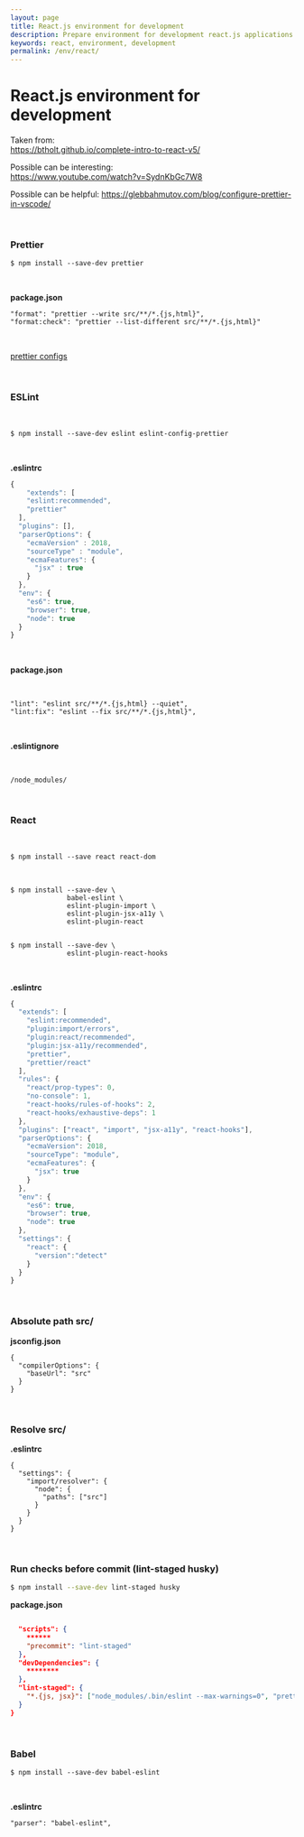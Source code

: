 ```yaml
---
layout: page
title: React.js environment for development
description: Prepare environment for development react.js applications
keywords: react, environment, development
permalink: /env/react/
---
```


# React.js environment for development

Taken from:  
https://btholt.github.io/complete-intro-to-react-v5/

Possible can be interesting:  
https://www.youtube.com/watch?v=SydnKbGc7W8

Possible can be helpful:
https://glebbahmutov.com/blog/configure-prettier-in-vscode/

<br/>

### Prettier

```
$ npm install --save-dev prettier
```

<br/>

**package.json**

```
"format": "prettier --write src/**/*.{js,html}",
"format:check": "prettier --list-different src/**/*.{js,html}"
```

<br/>

<a href="/env/ide/vscode/">prettier configs</a>

<br/>

### ESLint

<br/>

```
$ npm install --save-dev eslint eslint-config-prettier
```

<!--
eslint-plugin-prettier
-->

<br/>

**.eslintrc**

```js
{
    "extends": [
    "eslint:recommended",
    "prettier"
  ],
  "plugins": [],
  "parserOptions": {
    "ecmaVersion" : 2018,
    "sourceType" : "module",
    "ecmaFeatures": {
      "jsx" : true
    }
  },
  "env": {
    "es6": true,
    "browser": true,
    "node": true
  }
}

```

<br/>

**package.json**

<br/>

```
"lint": "eslint src/**/*.{js,html} --quiet",
"lint:fix": "eslint --fix src/**/*.{js,html}",
```

<br/>

**.eslintignore**

<br/>

```
/node_modules/
```

<br/>

### React

<br/>

    $ npm install --save react react-dom

<br/>

    $ npm install --save-dev \
                  babel-eslint \
                  eslint-plugin-import \
                  eslint-plugin-jsx-a11y \
                  eslint-plugin-react


    $ npm install --save-dev \
                  eslint-plugin-react-hooks

<br/>

**.eslintrc**

```js
{
  "extends": [
    "eslint:recommended",
    "plugin:import/errors",
    "plugin:react/recommended",
    "plugin:jsx-a11y/recommended",
    "prettier",
    "prettier/react"
  ],
  "rules": {
    "react/prop-types": 0,
    "no-console": 1,
    "react-hooks/rules-of-hooks": 2,
    "react-hooks/exhaustive-deps": 1
  },
  "plugins": ["react", "import", "jsx-a11y", "react-hooks"],
  "parserOptions": {
    "ecmaVersion": 2018,
    "sourceType": "module",
    "ecmaFeatures": {
      "jsx": true
    }
  },
  "env": {
    "es6": true,
    "browser": true,
    "node": true
  },
  "settings": {
    "react": {
      "version":"detect"
    }
  }
}

```

<br/>

### Absolute path src/

**jsconfig.json**

```
{
  "compilerOptions": {
    "baseUrl": "src"
  }
}
```

<br/>

### Resolve src/

**.eslintrc**

```
{
  "settings": {
    "import/resolver": {
      "node": {
        "paths": ["src"]
      }
    }
  }
}
```

<br/>

### Run checks before commit (lint-staged husky)

```bash
$ npm install --save-dev lint-staged husky
```

**package.json**

```json

  "scripts": {
    ******
    "precommit": "lint-staged"
  },
  "devDependencies": {
    ********
  },
  "lint-staged": {
    "*.{js, jsx}": ["node_modules/.bin/eslint --max-warnings=0", "prettier --write", "git add"]
  }
}
```

<br/>

### Babel

    $ npm install --save-dev babel-eslint

<br/>

**.eslintrc**

```
"parser": "babel-eslint",
```

<!--
<br/>

### Parcel

    $ npm install --save-dev parcel-bundler

<br/>

```
"dev": "parcel src/index.html"
``` -->
